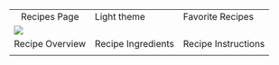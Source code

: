 
<table>
  <tr>
     <td style="text-align:center;">Recipes Page</td>
     <td>Light theme</td>
     <td>Favorite Recipes</td>
  </tr>
  <tr>
    <td valign="top"><img src="https://user-images.githubusercontent.com/68613787/126674382-881a68f8-9bcb-490b-adbf-add55ecddef6.jpeg"></td>
    <td valign="top"><img src=""></td>
    <td valign="top"><img src=""></td>
  </tr>
 
 
 
  <tr>
    <td>Recipe Overview</td>
    <td>Recipe Ingredients</td>
    <td>Recipe Instructions</td>
  </tr>
  
  <tr>
    <td valign="top"><img src=""></td>
    <td valign="top"><img src=""></td>
    <td valign="top"><img src=""></td>
  </tr>
 
 
 </table>
